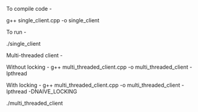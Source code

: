 To compile code -

g++ single_client.cpp -o single_client

To run -

./single_client

Multi-threaded client -

Without locking - g++ multi_threaded_client.cpp -o multi_threaded_client -lpthread

With locking - g++ multi_threaded_client.cpp -o multi_threaded_client -lpthread -DNAIVE_LOCKING

./multi_threaded_client
